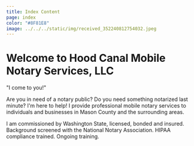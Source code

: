 ```yaml
---
title: Index Content
page: index
color: "#8F81E8"
image: ../../../static/img/received_352240812754032.jpeg
---
```

# Welcome to Hood Canal Mobile  Notary Services, LLC

"I come to you!"

Are you in need of a notary public? Do you need something notarized last minute? I'm here to help! I provide professional mobile notary services to individuals and businesses in Mason County and the surrounding areas.

I am commissioned by Washington State, licensed, bonded and insured. Background screened with the National Notary Association. HIPAA compliance trained. Ongoing training.